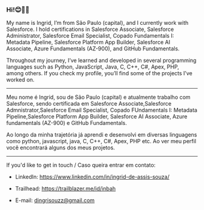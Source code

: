 ### Hi!😊👋👋
My name is Ingrid, I’m from São Paulo (capital), and I currently work with Salesforce. I hold certifications in Salesforce Associate, Salesforce Administrator, Salesforce Email Specialist, Copado Fundamentals I: Metadata Pipeline, Salesforce Platform App Builder, Salesforce AI Associate, Azure Fundamentals (AZ-900), and GitHub Fundamentals.

Throughout my journey, I’ve learned and developed in several programming languages such as Python, JavaScript, Java, C, C++, C#, Apex, PHP, among others. If you check my profile, you’ll find some of the projects I’ve worked on.

-----

Meu nome é Ingrid, sou de São Paulo (capital) e atualmente trabalho com Salesforce, sendo certificada em Salesforce Associate,Salesforce Admnistrator,Salesforce Email Specialist, Copado FUndamentals I: Metadata Pipeline,Salesforce Platform App Builder, Salesforce AI Associate, Azure fundamentals (AZ-900) e GitHub Fundamentals.

Ao longo da minha trajetória já aprendi e desenvolvi em diversas linguagens como python, javascript, java, C, C++, C#, Apex, PHP etc. Ao ver meu perfil você encontrará alguns dos meus projetos.

-----

If you'd like to get in touch / Caso queira entrar em contato:

- LinkedIn: https://www.linkedin.com/in/ingrid-de-assis-souza/

- Trailhead: https://trailblazer.me/id/inbah

- E-mail: dingrisouzz@gmail.com
